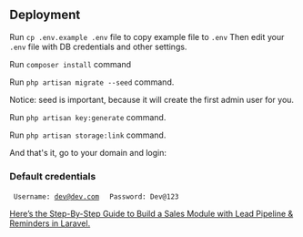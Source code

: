 ## Deployment
Run ```cp .env.example .env``` file to copy example file to ```.env```
Then edit your ```.env``` file with DB credentials and other settings.

Run ```composer install``` command

Run ```php artisan migrate --seed``` command.

Notice: seed is important, because it will create the first admin user for you.

Run ```php artisan key:generate``` command.

Run ```php artisan storage:link``` command.

And that's it, go to your domain and login:
### Default credentials
<code> Username: dev@dev.com </code> 
<code> Password: Dev@123 </code> 

[Here’s the Step-By-Step Guide to Build a Sales Module with Lead Pipeline & Reminders in Laravel.](https://www.sevensquaretech.com/laravel-sales-crm-lead-pipeline-reminder-github/)
